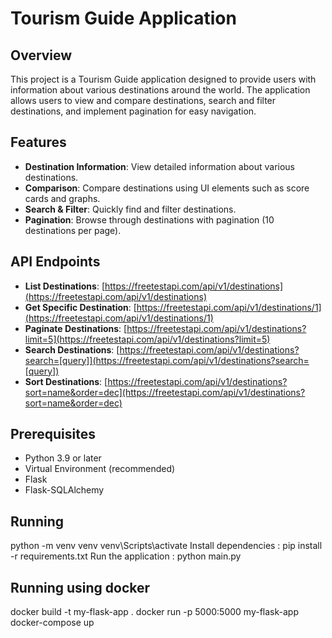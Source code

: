 # Tourism Guide Application

## Overview

This project is a Tourism Guide application designed to provide users with information about various destinations around the world. The application allows users to view and compare destinations, search and filter destinations, and implement pagination for easy navigation.

## Features

- **Destination Information**: View detailed information about various destinations.
- **Comparison**: Compare destinations using UI elements such as score cards and graphs.
- **Search & Filter**: Quickly find and filter destinations.
- **Pagination**: Browse through destinations with pagination (10 destinations per page).

## API Endpoints

- **List Destinations**: [https://freetestapi.com/api/v1/destinations](https://freetestapi.com/api/v1/destinations)
- **Get Specific Destination**: [https://freetestapi.com/api/v1/destinations/1](https://freetestapi.com/api/v1/destinations/1)
- **Paginate Destinations**: [https://freetestapi.com/api/v1/destinations?limit=5](https://freetestapi.com/api/v1/destinations?limit=5)
- **Search Destinations**: [https://freetestapi.com/api/v1/destinations?search=[query]](https://freetestapi.com/api/v1/destinations?search=[query])
- **Sort Destinations**: [https://freetestapi.com/api/v1/destinations?sort=name&order=dec](https://freetestapi.com/api/v1/destinations?sort=name&order=dec)

## Prerequisites

- Python 3.9 or later
- Virtual Environment (recommended)
- Flask
- Flask-SQLAlchemy

## Running
python -m venv venv
venv\Scripts\activate
Install dependencies : pip install -r requirements.txt
Run the application : python main.py

## Running using docker
docker build -t my-flask-app .
docker run -p 5000:5000 my-flask-app
docker-compose up




